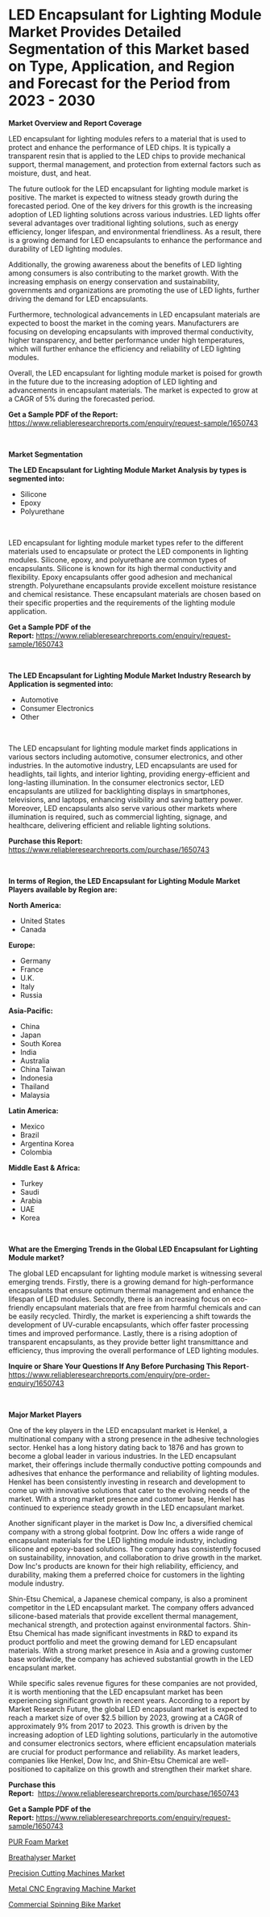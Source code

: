 <p><h1>LED Encapsulant for Lighting Module Market Provides Detailed Segmentation of this Market based on Type, Application, and Region and Forecast for the Period from 2023 - 2030</h1></p><p><strong>Market Overview and Report Coverage</strong></p>
<p><p>LED encapsulant for lighting modules refers to a material that is used to protect and enhance the performance of LED chips. It is typically a transparent resin that is applied to the LED chips to provide mechanical support, thermal management, and protection from external factors such as moisture, dust, and heat.</p><p>The future outlook for the LED encapsulant for lighting module market is positive. The market is expected to witness steady growth during the forecasted period. One of the key drivers for this growth is the increasing adoption of LED lighting solutions across various industries. LED lights offer several advantages over traditional lighting solutions, such as energy efficiency, longer lifespan, and environmental friendliness. As a result, there is a growing demand for LED encapsulants to enhance the performance and durability of LED lighting modules.</p><p>Additionally, the growing awareness about the benefits of LED lighting among consumers is also contributing to the market growth. With the increasing emphasis on energy conservation and sustainability, governments and organizations are promoting the use of LED lights, further driving the demand for LED encapsulants.</p><p>Furthermore, technological advancements in LED encapsulant materials are expected to boost the market in the coming years. Manufacturers are focusing on developing encapsulants with improved thermal conductivity, higher transparency, and better performance under high temperatures, which will further enhance the efficiency and reliability of LED lighting modules.</p><p>Overall, the LED encapsulant for lighting module market is poised for growth in the future due to the increasing adoption of LED lighting and advancements in encapsulant materials. The market is expected to grow at a CAGR of 5% during the forecasted period.</p></p>
<p><strong>Get a Sample PDF of the Report:</strong> <a href="https://www.reliableresearchreports.com/enquiry/request-sample/1650743">https://www.reliableresearchreports.com/enquiry/request-sample/1650743</a></p>
<p>&nbsp;</p>
<p><strong>Market Segmentation</strong></p>
<p><strong>The LED Encapsulant for Lighting Module Market Analysis by types is segmented into:</strong></p>
<p><ul><li>Silicone</li><li>Epoxy</li><li>Polyurethane</li></ul></p>
<p>&nbsp;</p>
<p><p>LED encapsulant for lighting module market types refer to the different materials used to encapsulate or protect the LED components in lighting modules. Silicone, epoxy, and polyurethane are common types of encapsulants. Silicone is known for its high thermal conductivity and flexibility. Epoxy encapsulants offer good adhesion and mechanical strength. Polyurethane encapsulants provide excellent moisture resistance and chemical resistance. These encapsulant materials are chosen based on their specific properties and the requirements of the lighting module application.</p></p>
<p><strong>Get a Sample PDF of the Report:</strong>&nbsp;<a href="https://www.reliableresearchreports.com/enquiry/request-sample/1650743">https://www.reliableresearchreports.com/enquiry/request-sample/1650743</a></p>
<p>&nbsp;</p>
<p><strong>The LED Encapsulant for Lighting Module Market Industry Research by Application is segmented into:</strong></p>
<p><ul><li>Automotive</li><li>Consumer Electronics</li><li>Other</li></ul></p>
<p>&nbsp;</p>
<p><p>The LED encapsulant for lighting module market finds applications in various sectors including automotive, consumer electronics, and other industries. In the automotive industry, LED encapsulants are used for headlights, tail lights, and interior lighting, providing energy-efficient and long-lasting illumination. In the consumer electronics sector, LED encapsulants are utilized for backlighting displays in smartphones, televisions, and laptops, enhancing visibility and saving battery power. Moreover, LED encapsulants also serve various other markets where illumination is required, such as commercial lighting, signage, and healthcare, delivering efficient and reliable lighting solutions.</p></p>
<p><strong>Purchase this Report:</strong>&nbsp; <a href="https://www.reliableresearchreports.com/purchase/1650743">https://www.reliableresearchreports.com/purchase/1650743</a></p>
<p>&nbsp;</p>
<p><strong>In terms of Region, the LED Encapsulant for Lighting Module Market Players available by Region are:</strong></p>
<p>
    <p> <strong> North America: </strong>
        <ul>
            <li>United States</li>
            <li>Canada</li>
        </ul>
        </p> 
    <p> <strong> Europe: </strong>
        <ul>
            <li>Germany</li>
            <li>France</li>
            <li>U.K.</li>
            <li>Italy</li>
            <li>Russia</li>
        </ul>
        </p> 
    <p> <strong> Asia-Pacific: </strong>
        <ul>
            <li>China</li>
            <li>Japan</li>
            <li>South Korea</li>
            <li>India</li>
            <li>Australia</li>
            <li>China Taiwan</li>
            <li>Indonesia</li>
            <li>Thailand</li>
            <li>Malaysia</li>
        </ul>
        </p> 
    <p> <strong> Latin America: </strong>
        <ul>
            <li>Mexico</li>
            <li>Brazil</li>
            <li>Argentina Korea</li>
            <li>Colombia</li>
        </ul>
        </p> 
    <p> <strong> Middle East & Africa: </strong>
        <ul>
            <li>Turkey</li>
            <li>Saudi</li>
            <li>Arabia</li>
            <li>UAE</li>
            <li>Korea</li>
        </ul>
    </p>
    </p>
<p>&nbsp;</p>
<p><strong>What are the Emerging Trends in the Global LED Encapsulant for Lighting Module market?</strong></p>
<p><p>The global LED encapsulant for lighting module market is witnessing several emerging trends. Firstly, there is a growing demand for high-performance encapsulants that ensure optimum thermal management and enhance the lifespan of LED modules. Secondly, there is an increasing focus on eco-friendly encapsulant materials that are free from harmful chemicals and can be easily recycled. Thirdly, the market is experiencing a shift towards the development of UV-curable encapsulants, which offer faster processing times and improved performance. Lastly, there is a rising adoption of transparent encapsulants, as they provide better light transmittance and efficiency, thus improving the overall performance of LED lighting modules.</p></p>
<p><strong>Inquire or Share Your Questions If Any Before Purchasing This Report</strong>- <a href="https://www.reliableresearchreports.com/enquiry/pre-order-enquiry/1650743">https://www.reliableresearchreports.com/enquiry/pre-order-enquiry/1650743</a></p>
<p>&nbsp;</p>
<p><strong>Major Market Players</strong></p>
<p><p>One of the key players in the LED encapsulant market is Henkel, a multinational company with a strong presence in the adhesive technologies sector. Henkel has a long history dating back to 1876 and has grown to become a global leader in various industries. In the LED encapsulant market, their offerings include thermally conductive potting compounds and adhesives that enhance the performance and reliability of lighting modules. Henkel has been consistently investing in research and development to come up with innovative solutions that cater to the evolving needs of the market. With a strong market presence and customer base, Henkel has continued to experience steady growth in the LED encapsulant market.</p><p>Another significant player in the market is Dow Inc, a diversified chemical company with a strong global footprint. Dow Inc offers a wide range of encapsulant materials for the LED lighting module industry, including silicone and epoxy-based solutions. The company has consistently focused on sustainability, innovation, and collaboration to drive growth in the market. Dow Inc's products are known for their high reliability, efficiency, and durability, making them a preferred choice for customers in the lighting module industry.</p><p>Shin-Etsu Chemical, a Japanese chemical company, is also a prominent competitor in the LED encapsulant market. The company offers advanced silicone-based materials that provide excellent thermal management, mechanical strength, and protection against environmental factors. Shin-Etsu Chemical has made significant investments in R&D to expand its product portfolio and meet the growing demand for LED encapsulant materials. With a strong market presence in Asia and a growing customer base worldwide, the company has achieved substantial growth in the LED encapsulant market.</p><p>While specific sales revenue figures for these companies are not provided, it is worth mentioning that the LED encapsulant market has been experiencing significant growth in recent years. According to a report by Market Research Future, the global LED encapsulant market is expected to reach a market size of over $2.5 billion by 2023, growing at a CAGR of approximately 9% from 2017 to 2023. This growth is driven by the increasing adoption of LED lighting solutions, particularly in the automotive and consumer electronics sectors, where efficient encapsulation materials are crucial for product performance and reliability. As market leaders, companies like Henkel, Dow Inc, and Shin-Etsu Chemical are well-positioned to capitalize on this growth and strengthen their market share.</p></p>
<p><strong>Purchase this Report:</strong>&nbsp;&nbsp;<a href="https://www.reliableresearchreports.com/purchase/1650743">https://www.reliableresearchreports.com/purchase/1650743</a></p>
<p></p>
<p><strong>Get a Sample PDF of the Report:</strong>&nbsp;<a href="https://www.reliableresearchreports.com/enquiry/request-sample/1650743">https://www.reliableresearchreports.com/enquiry/request-sample/1650743</a></p>
<p><p><a href="https://medium.com/@jeremybates83/pur-foam-market-size-growth-forecast-2023-2030-4ef219657a49">PUR Foam Market</a></p><p><a href="https://www.linkedin.com/pulse/breathalyser-market-size-growth-forecast-from-2023-2030-bqksf/">Breathalyser Market</a></p><p><a href="https://medium.com/@kennethjensen27/precision-cutting-machines-market-size-growth-forecast-2023-2030-7d76a143ebec">Precision Cutting Machines Market</a></p><p><a href="https://www.linkedin.com/pulse/metal-cnc-engraving-machine-market-research-report-provides-lntvf/">Metal CNC Engraving Machine Market</a></p><p><a href="https://www.linkedin.com/pulse/commercial-spinning-bike-market-research-report-unlocks-analysis-wxccf/">Commercial Spinning Bike Market</a></p></p>